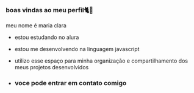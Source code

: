 ### boas vindas ao meu perfil🐈🧡

meu nome é maria clara

- estou estudando no alura
- estou me desenvolvendo na linguagem javascript
- utilizo esse espaço para minha organização e compartilhamento dos meus projetos desenvolvidos

- ### voce pode entrar em contato comigo
